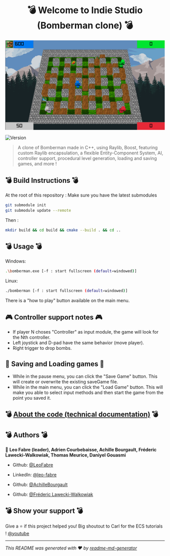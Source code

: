 <h1 align="center">💣 Welcome to Indie Studio (Bomberman clone) 💣</h1>
<img align="center" alt="Screenshot" src="./screenshot.png">
<p>
  <img align="center" alt="Version" src="https://img.shields.io/badge/version-release-blue.svg?cacheSeconds=2592000" />
</p>

> A clone of Bomberman made in C++, using Raylib, Boost, featuring custom Raylib encapsulation, a flexible Entity-Component System, AI, controller support, procedural level generation, loading and saving games, and more !

## 💣 Build Instructions 💣

At the root of this repository :
Make sure you have the latest submodules
```sh
git submodule init
git submodule update --remote
```
Then :
```sh
mkdir build && cd build && cmake --build . && cd ..
```

## 💣 Usage 💣

Windows:
```sh
.\bomberman.exe [-f : start fullscreen (default=windowed)]
```
Linux:
```sh
./bomberman [-f : start fullscreen (default=windowed)]
```

There is a "how to play" button available on the main menu.

## 🎮 Controller support notes 🎮

* If player N choses "Controller" as input module, the game will look for the Nth controller.  
* Left joystick and D-pad have the same behavior (move player).
* Right trigger to drop bombs.

## 💾 Saving and Loading games 💾

* While in the pause menu, you can click the "Save Game" button. This will create or overwrite the existing saveGame file.
* While in the main menu, you can click the "Load Game" button. This will make you able to select input methods and then start the game from the point you saved it.

## 💣 [About the code (technical documentation)](./about.md) 💣

## 💣 Authors 💣

👤 **Leo Fabre (leader), Adrien Courbebaisse, Achille Bourgault, Fréderic Lawecki-Walkowiak, Thomas Meurice, Daniyel Gouasmi**

* Github: [@LeoFabre](https://github.com/LeoFabre)
* LinkedIn: [@leo-fabre](https://linkedin.com/in/leo-fabre)

* Github: [@AchilleBourgault](https://github.com/achillebourgault)

* Github: [@Fréderic Lawecki-Walkowiak](https://github.com/fredericlw)

## 💣 Show your support 💣

Give a ⭐️ if this project helped you!
Big shoutout to Carl for the ECS tutorials ! [@youtube](https://www.youtube.com/watch?v=QQzAHcojEKg&list=PLhfAbcv9cehhkG7ZQK0nfIGJC_C-wSLrx)

***
_This README was generated with ❤️ by [readme-md-generator](https://github.com/kefranabg/readme-md-generator)_
